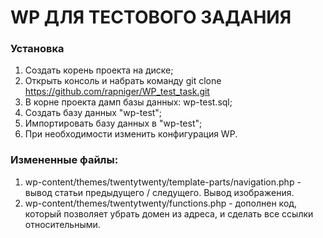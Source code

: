 # WP ДЛЯ ТЕСТОВОГО ЗАДАНИЯ

### Установка

1. Создать корень проекта на диске;
2. Открыть консоль и набрать команду git clone https://github.com/rapniger/WP_test_task.git
3. В корне проекта дамп базы данных: wp-test.sql;
4. Создать базу данных "wp-test";
5. Импортировать базу данных в "wp-test";
6. При необходимости изменить конфигурация WP.

### Измененные файлы:

1. wp-content/themes/twentytwenty/template-parts/navigation.php - вывод статьи предыдущего / следущего. Вывод изображения.
2. wp-content/themes/twentytwenty/functions.php - дополнен код, который позволяет убрать домен из адреса, и сделать все ссылки относительными.
